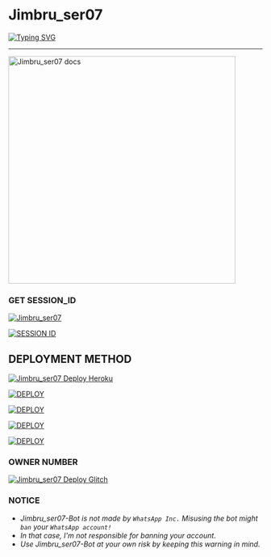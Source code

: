 # Jimbru_ser07

 [![Typing SVG](https://readme-typing-svg.demolab.com/?lines=🌟Hi+Mwone🌟;I'M+Jimbru_ser07;ENJOY+WHATSAPP+BOT+WITH+PREMIUM-FEATURES🚀;🤟🏽WITH+BEST+FEATURES🔥;CREATED+BY+JIMBRU-SER+THANKS)](https://git.io/typing-svg)
</p>

---
<p align="left">
    <img alt="Jimbru_ser07 docs" height="450" src="https://i.imgur.com/6Myxvw9.jpeg">
  </a>
</p>

### GET SESSION_ID 
<left>
<a href="https://github.com/Jimbruttancalicut/Jimbru_ser07/fork"><img title="Jimbru_ser07" src="https://img.shields.io/badge/FORK Jimbru_ser07-h?color=blue&style=for-the-badge&logo=msi"></a>  
 
 <a href="session link"><img title="SESSION ID" src="https://img.shields.io/badge/CONNECT TO SERVER -h?color=blue&style=for-the-badge&logo=msi"></a>

## DEPLOYMENT METHOD
<a href="https://heroku.com/deploy?template=https://github.com/Jimbruttancalicut/Jimbru_ser07"><img title="Jimbru_ser07 Deploy Heroku" src="https://img.shields.io/badge/DEPLOY HEROKU-h?color=blue&style=for-the-badge&logo=heroku"></a> 

<a href='https://repl.it/github/Jimbruttancalicut/Jimbru_ser07' target="_blank"><img alt='DEPLOY' src='https://img.shields.io/badge/-DEPLOY REPLIT-blue?style=for-the-badge&logo=replit&logoColor=white'/></a>

<a href='https://railway.app/new/template/sRBrec' target="_blank"><img alt='DEPLOY' src='https://img.shields.io/badge/DEPLOY RAILWAY -h?color=blue&style=for-the-badge&logo=railway'/></a>

<a href='https://dashboard.render.com' target="_blank"><img alt='DEPLOY' src='https://img.shields.io/badge/DEPLOY RENDER -h?color=blue&style=for-the-badge&logo=render'/></a>

<a href='https://www.koyeb.com' target="_blank"><img alt='DEPLOY' src='https://img.shields.io/badge/DEPLOY KEYOB -h?color=blue&style=for-the-badge&logo=koyeb'/></a>

 ### OWNER NUMBER
<a href="https://wa.me/917907518599"><img title="Jimbru_ser07 Deploy Glitch" src="https://img.shields.io/badge/OWNER NUMBER-h?color=red&style=for-the-badge&logo=whatsapp"></a>
   
### NOTICE
- *Jimbru_ser07-Bot is not made by `WhatsApp Inc.`  Misusing the bot might `ban` your `WhatsApp account!`*
- *In that case, I'm not responsible for banning your account.*
- *Use Jimbru_ser07-Bot at your own risk by keeping this warning in mind.*
